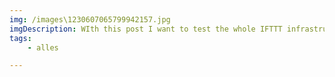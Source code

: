 ```yaml
---
img: /images\1230607065799942157.jpg
imgDescription: WIth this post I want to test the whole IFTTT infrastructure.⠀⠀⠀⠀⠀⠀⠀⠀⠀This post should appear at twitter &amp; facebook + at my private twitter account https://t.co/8CVH1aRzI5 https://t.co/5rtUINTeh1
tags: 
    - alles

---
```

        